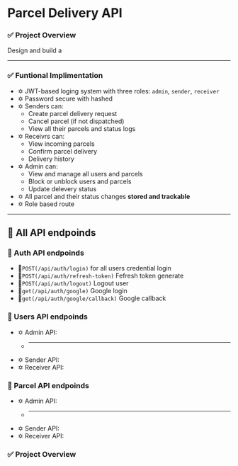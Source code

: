 # Parcel Delivery API

### **✅ Project Overview**

Design and build a 

---

### **✅ Funtional Implimentation**
- ✡️ JWT-based loging system with three roles: `admin`, `sender`, `receiver`
- ✡️ Password secure with hashed
- ✡️ Senders can:
    - Create parcel delivery request
    - Cancel parcel (if not dispatched)
    - View all their parcels and status logs
- ✡️ Receivrs can:
    - View incoming parcels
    - Confirm parcel delivery
    - Delivery history
- ✡️ Admin can:
    - View and manage all users and parcels
    - Block or unblock users and parcels 
    - Update delevery status
- ✡️ All parcel and their status changes **stored and trackable**
- ✡️ Role based route
  
---

## **🧩 All API endpoinds**

### **💼 Auth API endpoinds**
- 🔹`POST(/api/auth/login)`  for all users credential login
- 🔹`POST(/api/auth/refresh-token)`  Fefresh token generate
- 🔹`POST(/api/auth/logout)`  Logout user
- 🔹`get(/api/auth/google)`  Google login
- 🔹`get(/api/auth/google/callback)`  Google callback
  
### **💼 Users API endpoinds**
- ✡️ Admin API:
    - ** **
- ✡️ Sender API:
- ✡️ Receiver API:
  
### **💼 Parcel API endpoinds**
- ✡️ Admin API:
    - ** **
- ✡️ Sender API:
- ✡️ Receiver API:



### **✅ Project Overview**